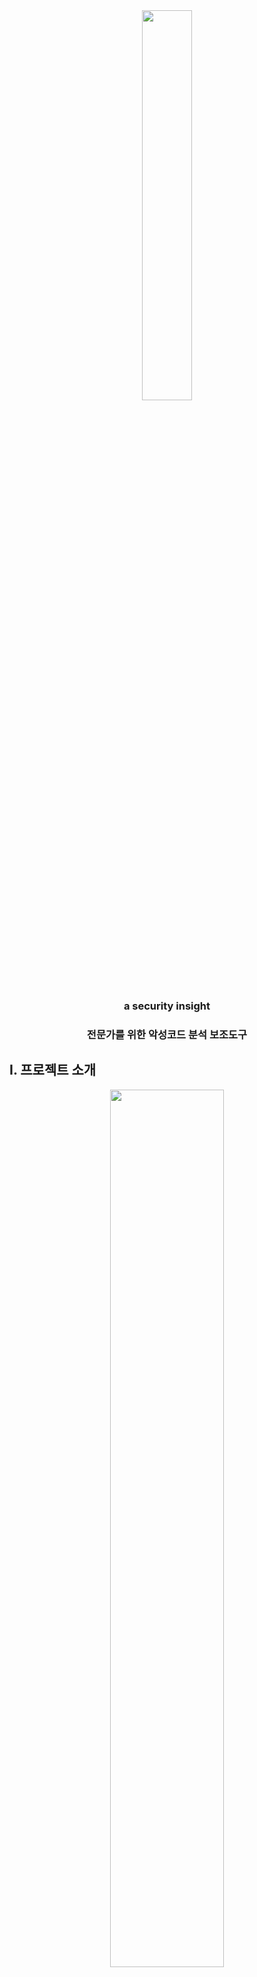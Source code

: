 <center><img src="https://user-images.githubusercontent.com/28583588/77559176-2eda5d80-6eff-11ea-9ee8-17e391765665.png" width="40%" height="40%"></center>

<center><h3>a security insight</h3></center>

<center><h3>전문가를 위한 악성코드 분석 보조도구</h3></center>


## I. 프로젝트 소개 

<center><img src="https://user-images.githubusercontent.com/28583588/76727702-11d3bb00-6798-11ea-8ba7-ea47c24383e5.png" width="60%" height="60%"></center>

 AV-Test의 통계 조사에 따르면 매일 약 350,000 개의 악성코드가 새로 생성되고 있으며, 2019년에는 매달 평균적으로 약 12,075,800 개의 악성코드가 새로 생성되었습니다.
최근 자동 분석도구가 발전하고 있으나 100%의 정확도를 갖지 않기 때문에 일부 파일에 대해서 전문가의 개입이 필수적입니다.

<center><img src="https://user-images.githubusercontent.com/28583588/77532079-806ef200-6ed7-11ea-84d4-808a06fb34d4.png" width="80%" height="80%"></center>

 AhnLab에 따르면 전문가가 한개의 악성코드를 분석하는데는 최소 몇시간, 최대 몇주가 소요됩니다.
그러나, 악성코드 자동분석도구의 연구는 활발한 반면 전문가를 위한 악성코드 분석도구의 연구와 투자는 턱없이 부족합니다.

 본 프로젝트의 목표는 딥러닝 기반 악성코드 분석 보조도구를 개발하는 것입니다. 파일을 입력으로 받아 disassemble을 수행한 뒤, opcode 중 악성 행위를 수행하는 부분을 요약하는 소프트웨어를 개발함으로써 적은 인력으로도 악성코드를 효과적으로 분석할 수 있는 소프트웨어를 개발할 것입니다.


## II. Abstract
 According to AV-test statistics, 350,000 new malicious codes are generated every day, and in 2019, an average of 12,075,800 new malicious codes were generated each month.
Experts intervention is essential for some files, as automated analysis tools have recently evolved but do not have 100% accuracy.

 According to AnLab, it takes at least hours and weeks for an expert to analyze a malicious code.
However, research on automatic analysis tools of malicious code is active, but research and investment of malicious code analysis aids for experts is insufficient.

 The goal of this project is to develop deep learning-based malware analysis aids.
After receiving the file as input, we will develop software that summarizes the parts that perform malicious behavior between opcode so that we can effectively analyze malicious code with a small number of people. 


## III 소개 영상
  

[![image](https://user-images.githubusercontent.com/28583588/77656906-e3d05100-6fb7-11ea-96f1-abd8fb22457e.png)](https://youtu.be/5gRVqjZ8mxI)


## IV 팀 소개


<center><img src="https://user-images.githubusercontent.com/28583588/78563697-5b26a000-7856-11ea-85ec-dff4b6b0019f.png" width="30%" height="30%"></center>

```markdown
지도 교수 : 윤명근 교수님
```

<center><img src="https://user-images.githubusercontent.com/28583588/76730511-bf49cd00-679e-11ea-9065-d62f41262244.jpg" width="30%" height="30%"></center>

```markdown
이름 : 손현기
담당 : 팀장 / 인공지능 구현, 파서 개발, 서버구축
```

<center><img src="https://user-images.githubusercontent.com/28583588/76606717-1e68d100-6556-11ea-8047-d6524dfa9e70.jpg" width="30%" height="30%"></center>

```markdown
이름 : 김주환
담당 : 동향조사, 문서작업, 인공지능 구현
```

<center><img src="https://user-images.githubusercontent.com/28583588/76606671-06914d00-6556-11ea-8a88-957cdb2f6b84.jpg" width="30%" height="30%"></center>

```markdown
이름 : 김호준
담당 : 자료조사, 웹 프론트
```

<center><img src="https://user-images.githubusercontent.com/28583588/76729219-f1a5fb00-679b-11ea-98c3-8590ce8e0fec.jpg" width="30%" height="30%"></center>

```markdown
이름 : 오예린
담당 : 검색엔진, 디자이너, 웹 기획
```

<center><img src="https://user-images.githubusercontent.com/28583588/76734837-1653a000-67a7-11ea-8a96-7ea094ff1b8b.jpg" width="30%" height="30%"></center>

```markdown
이름 : 이동윤
담당 : 인공지능 구현, 크롤러 개발
```

<center><img src="https://user-images.githubusercontent.com/28583588/77657335-81c41b80-6fb8-11ea-9afb-30370dca3c29.jpg" width="30%" height="30%"></center>

```markdown
이름 : ruslan
담당 : 파서 개발, 웹 프론트
```


